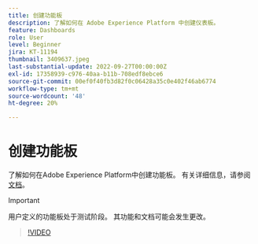 ```yaml
---
title: 创建功能板
description: 了解如何在 Adobe Experience Platform 中创建仪表板。
feature: Dashboards
role: User
level: Beginner
jira: KT-11194
thumbnail: 3409637.jpeg
last-substantial-update: 2022-09-27T00:00:00Z
exl-id: 17358939-c976-40aa-b11b-708edf8ebce6
source-git-commit: 00ef0f40fb3d82f0c06428a35c0e402f46ab6774
workflow-type: tm+mt
source-wordcount: '48'
ht-degree: 20%

---
```


# 创建功能板

了解如何在Adobe Experience Platform中创建功能板。 有关详细信息，请参阅[文档](https://experienceleague.adobe.com/docs/experience-platform/dashboards/user-defined-dashboards.html)。

>[!IMPORTANT]
>
>用户定义的功能板处于测试阶段。 其功能和文档可能会发生更改。

>[!VIDEO](https://video.tv.adobe.com/v/3409637/?learn=on)
